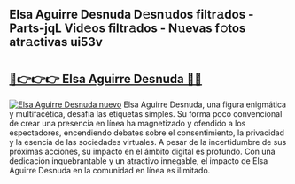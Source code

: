 ## Elsa Aguirre Desnuda D𝚎sn𝚞dos filtr𝚊dos - Parts-jqL Vid𝚎os filtr𝚊dos - N𝚞evas f𝚘tos atr𝚊ctivas ui53v

# <h2><a href="http://mb4rjq.tromn.icu/?c=Elsa+Aguirre+Desnuda">🔗👉👉👉 Elsa Aguirre Desnuda 🔗🔗</a></h2>

[![Elsa Aguirre Desnuda nuevo](https://i.imgur.com/pEAQMta.gif)](http://mb4rjq.tromn.icu/?c=Elsa+Aguirre+Desnuda)
Elsa Aguirre Desnuda, una figura enigmática y multifacética, desafía las etiquetas simples. Su forma poco convencional de crear una presencia en línea ha magnetizado y ofendido a los espectadores, encendiendo debates sobre el consentimiento, la privacidad y la esencia de las sociedades virtuales. A pesar de la incertidumbre de sus próximas acciones, su impacto en el ámbito digital es profundo. Con una dedicación inquebrantable y un atractivo innegable, el impacto de Elsa Aguirre Desnuda en la comunidad en línea es ilimitado.
